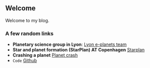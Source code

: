 ## Welcome
Welcome to my blog.


### A few random links
- **Planetary science group in Lyon**: [Lyon e-planets team](http://eplanets.univ-lyon1.fr)
- **Star and planet formation (StarPlan) AT Copenhagen** [Starplan](https://starplan.dk/)
- __Crashing a planet__ [Planet crash](http://www.stefanom.org/spc/)
- `Code` [Github](http://github.com/mlqc)
